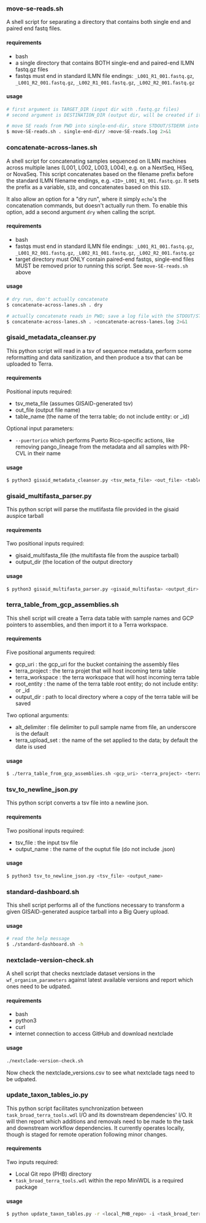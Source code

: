 ### move-se-reads.sh

A shell script for separating a directory that contains both single end and paired end fastq files.

#### requirements
 - bash
 - a single directory that contains BOTH single-end and paired-end ILMN fastq.gz files
 - fastqs must end in standard ILMN file endings: `_L001_R1_001.fastq.gz`, `_L001_R2_001.fastq.gz`, `_L002_R1_001.fastq.gz`, `_L002_R2_001.fastq.gz`

#### usage
```bash
# first argument is TARGET_DIR (input dir with .fastq.gz files)
# second argument is DESTINATION_DIR (output dir, will be created if it doesn't already exist)

# move SE reads from PWD into single-end-dir, store STDOUT/STDERR into log file
$ move-SE-reads.sh . single-end-dir/ >move-SE-reads.log 2>&1
```

### concatenate-across-lanes.sh

A shell script for concatenating samples sequenced on ILMN machines across multiple lanes (L001, L002, L003, L004), e.g. on a NextSeq, HiSeq, or NovaSeq. This script concatenates based on the filename prefix before the standard ILMN filename endings, e.g. `<ID>_L001_R1_001.fastq.gz`. It sets the prefix as a variable, `$ID`, and concatenates based on this `$ID`.

It also allow an option for a "dry run", where it simply `echo`'s the concatenation commands, but doesn't actually run them. To enable this option, add a second argument `dry` when calling the script.

#### requirements
  - bash
  - fastqs must end in standard ILMN file endings: `_L001_R1_001.fastq.gz`, `_L001_R2_001.fastq.gz`, `_L002_R1_001.fastq.gz`, `_L002_R2_001.fastq.gz`
  - target directory must ONLY contain paired-end fastqs, single-end files MUST be removed prior to running this script. See `move-SE-reads.sh` above
#### usage
```bash
# dry run, don't actually concatenate
$ concatenate-across-lanes.sh . dry 

# actually concatenate reads in PWD; save a log file with the STDOUT/STDERR
$ concatenate-across-lanes.sh . >concatenate-across-lanes.log 2>&1
```

### gisaid_metadata_cleanser.py

This python script will read in a tsv of sequence metadata, perform some reformatting and data sanitization, and then produce a tsv that can be uploaded to Terra.

#### requirements
Positional inputs required:
 - tsv_meta_file (assumes GISAID-generated tsv)
 - out_file (output file name)
 - table_name (the name of the terra table; do not include entity: or _id)
 
Optional input parameters:
 - `--puertorico` which performs Puerto Rico-specific actions, like removing pango_lineage from the metadata and all samples with PR-CVL in their name

#### usage
```bash
$ python3 gisaid_metadata_cleanser.py <tsv_meta_file> <out_file> <table_name> <optional_parameters>
```

### gisaid_multifasta_parser.py

This python script will parse the mutlifasta file provided in the gisaid auspice tarball 

#### requirements
Two positional inputs required:
 - gisaid_multifasta_file (the multifasta file from the auspice tarball)
 - output_dir (the location of the output directory

#### usage
```bash
$ python3 gisaid_multifasta_parser.py <gisaid_multifasta> <output_dir> 
```


### terra_table_from_gcp_assemblies.sh

This shell script will create a Terra data table with sample names and GCP pointers to assemblies, and then import it to a Terra workspace. 

#### requirements
Five positional arguments required:
 - gcp_uri : the gcp_uri for the bucket containing the assembly files
 - terra_project : the terra projet that will host incoming terra table
 - terra_workspace : the terra workspace that will host incoming terra table
 - root_entity : the name of the terra table root entity; do not include entity: or _id
 - output_dir : path to local directory where a copy of the terra table will be saved

Two optional arguments:
 - alt_delimiter : file delimiter to pull sample name from file, an underscore is the default
 - terra_upload_set : the name of the set applied to the data; by default the date is used

#### usage
```bash
$ ./terra_table_from_gcp_assemblies.sh <gcp_uri> <terra_project> <terra_workspace> <root_entity> <output_dir> <alt_delimiter> <terra_upload_set>
```

### tsv_to_newline_json.py

This python script converts a tsv file into a newline json. 

#### requirements
Two positional inputs required:
 - tsv_file : the input tsv file
 - output_name : the name of the ouptut file (do not include .json)

#### usage
```bash
$ python3 tsv_to_newline_json.py <tsv_file> <output_name>
```

### standard-dashboard.sh

This shell script performs all of the functions necessary to transform a given GISAID-generated auspice tarball into a Big Query upload.

#### usage
```bash 
# read the help message
$ ./standard-dashboard.sh -h
```

### nextclade-version-check.sh

A shell script that checks nextclade dataset versions in the `wf_organism_parameters` against latest available versions and report which ones need to be udpated.

#### requirements
- bash
- python3
- curl
- internet connection to access GitHub and download nextclade

#### usage
```bash
./nextclade-version-check.sh
```

Now check the nextclade_versions.csv to see what nextclade tags need to be udpated. 


### update_taxon_tables_io.py

This python script facilitates synchronization between `task_broad_terra_tools.wdl` I/O and its downstream dependencies' I/O. It will then report which additions and removals need to be made to the task and downstream workflow dependencies. It currently operates locally, though is staged for remote operation following minor changes.

#### requirements
Two inputs required:
 - Local Git repo (PHB) directory
 - `task_broad_terra_tools.wdl` within the repo
MiniWDL is a required package

#### usage
```bash
$ python update_taxon_tables.py -r <local_PHB_repo> -i <task_broad_terra_tools.wdl> 
```